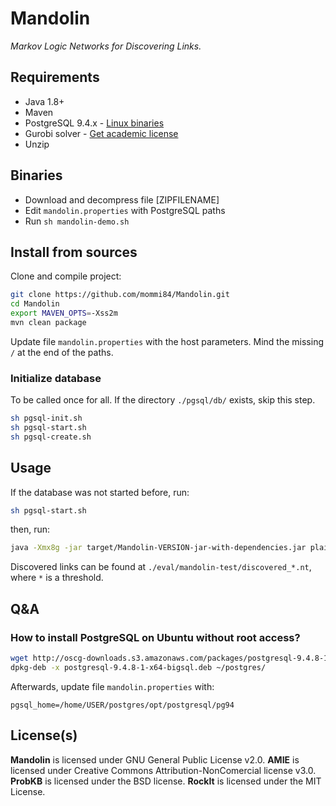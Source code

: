 Mandolin
========

*Markov Logic Networks for Discovering Links.*

## Requirements

* Java 1.8+
* Maven
* PostgreSQL 9.4.x - [Linux binaries](http://oscg-downloads.s3.amazonaws.com/packages/postgresql-9.4.8-1-x64-bigsql.deb)
* Gurobi solver - [Get academic license](http://www.gurobi.com/academia/academia-center)
* Unzip

## Binaries

* Download and decompress file [ZIPFILENAME]
* Edit `mandolin.properties` with PostgreSQL paths
* Run `sh mandolin-demo.sh`

## Install from sources

Clone and compile project:

```bash
git clone https://github.com/mommi84/Mandolin.git
cd Mandolin
export MAVEN_OPTS=-Xss2m
mvn clean package
```

Update file `mandolin.properties` with the host parameters. Mind the missing `/` at the end of the paths.

### Initialize database

To be called once for all. If the directory `./pgsql/db/` exists, skip this step.

```bash
sh pgsql-init.sh
sh pgsql-start.sh
sh pgsql-create.sh
```

## Usage

If the database was not started before, run:

```bash
sh pgsql-start.sh
```

then, run:

```bash
java -Xmx8g -jar target/Mandolin-VERSION-jar-with-dependencies.jar plain eval/mandolin-test src/test/resources/AKSW-one-out.nt http://mandolin.aksw.org/example/topic 95 10 95 false false false
```

Discovered links can be found at `./eval/mandolin-test/discovered_*.nt`, where `*` is a threshold.

## Q&A

### How to install PostgreSQL on Ubuntu without root access?

```bash
wget http://oscg-downloads.s3.amazonaws.com/packages/postgresql-9.4.8-1-x64-bigsql.deb
dpkg-deb -x postgresql-9.4.8-1-x64-bigsql.deb ~/postgres/
```

Afterwards, update file `mandolin.properties` with:

```
pgsql_home=/home/USER/postgres/opt/postgresql/pg94
```

## License(s)

**Mandolin** is licensed under GNU General Public License v2.0.
**AMIE** is licensed under Creative Commons Attribution-NonComercial license v3.0.
**ProbKB** is licensed under the BSD license.
**RockIt** is licensed under the MIT License.